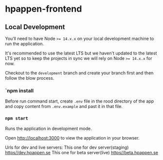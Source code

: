 # hpappen-frontend

## Local Development

You’ll need to have Node `>= 14.x.x` on your local development machine to run the application.

It's recommended to use the latest LTS but we haven't updated to the latest LTS yet so to keep the projects in sync we will rely on Node `>= 14.x.x` for now.

Checkout to the `development` branch and create your branch first and then follow the blow process.

### `npm install

Before run command start, create `.env` file in the rood directory of the app and copy content from `.env.example` and past it in that file.

### `npm start`

Runs the application in development mode.

Open [http://localhost:3000](http://localhost:3000) to view the application in your browser.

Urls for dev and live servers:
This one for dev server(staging) [https//dev.hpappen.se](https//apidev.hpappen.se) 
This one for beta server(live) [https//beta.hpappen.se](https//apibeta.hpappen.se) 
